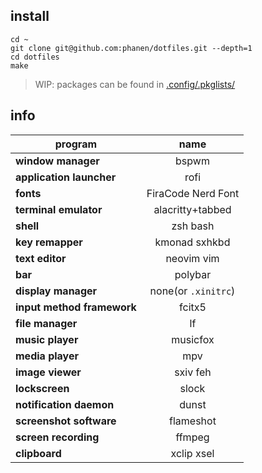 ## install
```
cd ~
git clone git@github.com:phanen/dotfiles.git --depth=1
cd dotfiles
make
```
> WIP: packages can be found in [.config/.pkglists/](.config/pkglists/)

## info
|program|name|
| - | :--: |
|**window manager**|bspwm|
|**application launcher**|rofi|
|**fonts**|FiraCode Nerd Font|
|**terminal emulator**|alacritty+tabbed|
|**shell**|zsh bash|
|**key remapper**|kmonad sxhkbd|
|**text editor**|neovim vim|
|**bar**|polybar|
|**display manager**|none(or `.xinitrc`)|
|**input method framework**|fcitx5|
|**file manager**|lf|
|**music player**|musicfox|
|**media player**|mpv|
|**image viewer**|sxiv feh|
|**lockscreen**|slock|
|**notification daemon**|dunst|
|**screenshot software**|flameshot|
|**screen recording**|ffmpeg|
|**clipboard**|xclip xsel|
